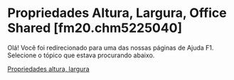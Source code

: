 
# Propriedades Altura, Largura, Office Shared [fm20.chm5225040]

Olá! Você foi redirecionado para uma das nossas páginas de Ajuda F1. Selecione o tópico que estava procurando abaixo.

[Propriedades altura, largura](http://msdn.microsoft.com/library/b8fc82f0-c08f-c04a-58b7-062d8767e147%28Office.15%29.aspx)
